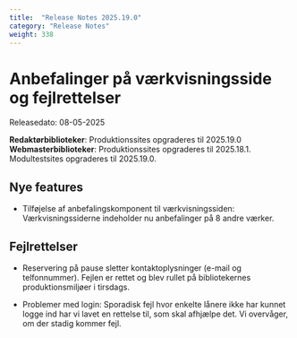 ```yaml
---
title:  "Release Notes 2025.19.0"
category: "Release Notes"
weight: 338
---
```


# Anbefalinger på værkvisningsside og fejlrettelser

Releasedato: 08-05-2025

**Redaktørbiblioteker**: Produktionssites opgraderes til 2025.19.0\
**Webmasterbiblioteker**: Produktionssites opgraderes til 2025.18.1. Modultestsites opgraderes til 2025.19.0.


## Nye features

- Tilføjelse af anbefalingskomponent til værkvisningssiden: Værkvisningssiderne indeholder nu anbefalinger på 8 andre værker. 


## Fejlrettelser

- Reservering på pause sletter kontaktoplysninger (e-mail og telfonnummer). Fejlen er rettet og blev rullet på bibliotekernes produktionsmiljøer i tirsdags. 

- Problemer med login: Sporadisk fejl hvor enkelte lånere ikke har kunnet logge ind har vi lavet en rettelse til, som skal afhjælpe det. Vi overvåger, om der stadig kommer fejl.

